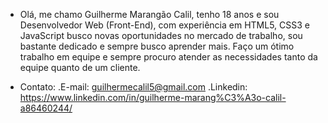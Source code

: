 - Olá, me chamo Guilherme Marangão Calil, tenho 18 anos e sou Desenvolvedor Web (Front-End), com experiência em HTML5, CSS3 e JavaScript busco novas oportunidades no mercado de trabalho, sou bastante dedicado e sempre busco aprender mais. Faço um ótimo trabalho em equipe e sempre procuro atender as necessidades tanto da equipe quanto de um cliente. 

- Contato: 
    .E-mail: guilhermecalil5@gmail.com
    .Linkedin: https://www.linkedin.com/in/guilherme-marang%C3%A3o-calil-a86460244/
